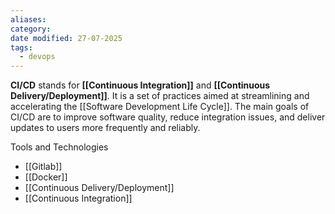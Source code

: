 ```yaml
---
aliases: 
category: 
date modified: 27-07-2025
tags:
  - devops
---
```

**CI/CD** stands for **[[Continuous Integration]]** and **[[Continuous Delivery/Deployment]]**. It is a set of practices aimed at streamlining and accelerating the [[Software Development Life Cycle]]. The main goals of CI/CD are to improve software quality, reduce integration issues, and deliver updates to users more frequently and reliably.

Tools and Technologies
- [[Gitlab]]
- [[Docker]]
- [[Continuous Delivery/Deployment]]
- [[Continuous Integration]]

